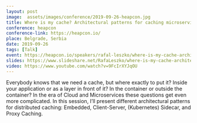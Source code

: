 ```yaml
---
layout: post
image:  assets/images/conference/2019-09-26-heapcon.jpg
title: Where is my cache? Architectural patterns for caching microservices by example
conference: heapcon
conference-link: https://heapcon.io/
place: Belgrade, Serbia
date: 2019-09-26
tags: [Talk]
event: https://heapcon.io/speakers/rafal-leszko/where-is-my-cache-architectural-patterns-for-caching-microservices-by-example/
slides: https://www.slideshare.net/RafaLeszko/where-is-my-cache-architectural-patterns-for-caching-microservices-by-example
video: https://www.youtube.com/watch?v=9FcIrXYJqOU
---
```


Everybody knows that we need a cache, but where exactly to put it? Inside your application or as a layer in front of it? In the container or outside the container? In the era of Cloud and Microservices these questions get even more complicated. In this session, I’ll present different architectural patterns for distributed caching: Embedded, Client-Server, (Kubernetes) Sidecar, and Proxy Caching.